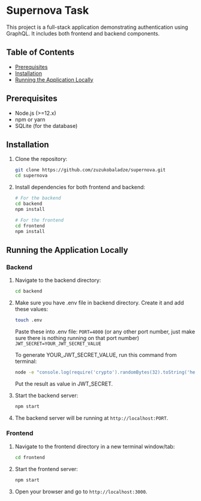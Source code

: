 # Supernova Task

This project is a full-stack application demonstrating authentication using GraphQL. It includes both frontend and backend components.

## Table of Contents
- [Prerequisites](#prerequisites)
- [Installation](#installation)
- [Running the Application Locally](#running-the-application-locally)

## Prerequisites

- Node.js (>=12.x)
- npm or yarn
- SQLite (for the database)

## Installation

1. Clone the repository:
    ```sh
    git clone https://github.com/zuzukobaladze/supernova.git
    cd supernova
    ```

2. Install dependencies for both frontend and backend:
    ```sh
    # For the backend
    cd backend
    npm install

    # For the frontend
    cd frontend
    npm install
    ```

## Running the Application Locally

### Backend

1. Navigate to the backend directory:
    ```sh
    cd backend
    ```

1. Make sure you have .env file in backend directory. Create it and add these values:
    ```sh
    touch .env
    ```
    Paste these into .env file:
    `PORT=4000` (or any other port number, just make sure there is nothing running on that port number)
    `JWT_SECRET=YOUR_JWT_SECRET_VALUE`

    To generate YOUR_JWT_SECRET_VALUE, run this command from terminal:
    ```sh
    node -e "console.log(require('crypto').randomBytes(32).toString('hex'));"
    ```
    Put the result as value in JWT_SECRET.


2. Start the backend server:
    ```sh
    npm start
    ```

3. The backend server will be running at `http://localhost:PORT`.

### Frontend

1. Navigate to the frontend directory in a new terminal window/tab:
    ```sh
    cd frontend
    ```

2. Start the frontend server:
    ```sh
    npm start
    ```

3. Open your browser and go to `http://localhost:3000`.
